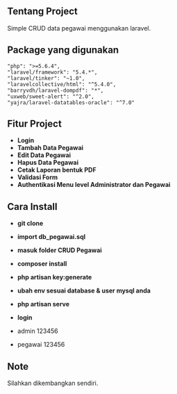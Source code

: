 
## Tentang Project
Simple CRUD data pegawai menggunakan laravel.

## Package yang digunakan
    "php": ">=5.6.4",
    "laravel/framework": "5.4.*",
    "laravel/tinker": "~1.0",
    "laravelcollective/html": "^5.4.0",
    "barryvdh/laravel-dompdf": "*",
    "uxweb/sweet-alert": "^2.0",
    "yajra/laravel-datatables-oracle": "^7.0"

## Fitur Project

- **Login**
- **Tambah Data Pegawai**
- **Edit Data Pegawai**
- **Hapus Data Pegawai**
- **Cetak Laporan bentuk PDF**
- **Validasi Form**
- **Authentikasi Menu level Administrator dan Pegawai**

## Cara Install

- **git clone**
- **import db_pegawai.sql**

- **masuk folder CRUD Pegawai**
- **composer install**
- **php artisan key:generate**
- **ubah  env sesuai database & user mysql anda**
- **php artisan serve**
- **login**
- admin 123456
- pegawai 123456

## Note
Silahkan dikembangkan sendiri.
